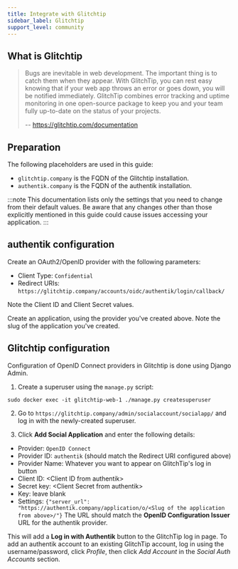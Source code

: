 ```yaml
---
title: Integrate with Glitchtip
sidebar_label: Glitchtip
support_level: community
---
```


## What is Glitchtip

> Bugs are inevitable in web development. The important thing is to catch them when they appear. With GlitchTip, you can rest easy knowing that if your web app throws an error or goes down, you will be notified immediately. GlitchTip combines error tracking and uptime monitoring in one open-source package to keep you and your team fully up-to-date on the status of your projects.
>
> -- https://glitchtip.com/documentation

## Preparation

The following placeholders are used in this guide:

- `glitchtip.company` is the FQDN of the Glitchtip installation.
- `authentik.company` is the FQDN of the authentik installation.

:::note
This documentation lists only the settings that you need to change from their default values. Be aware that any changes other than those explicitly mentioned in this guide could cause issues accessing your application.
:::

## authentik configuration

Create an OAuth2/OpenID provider with the following parameters:

- Client Type: `Confidential`
- Redirect URIs: `https://glitchtip.company/accounts/oidc/authentik/login/callback/`

Note the Client ID and Client Secret values.

Create an application, using the provider you've created above. Note the slug of the application you've created.

## Glitchtip configuration

Configuration of OpenID Connect providers in Glitchtip is done using Django Admin.

1. Create a superuser using the `manage.py` script:

```
sudo docker exec -it glitchtip-web-1 ./manage.py createsuperuser
```

2. Go to `https://glitchtip.company/admin/socialaccount/socialapp/` and log in with the newly-created superuser.

3. Click **Add Social Application** and enter the following details:

- Provider: `OpenID Connect`
- Provider ID: `authentik` (should match the Redirect URI configured above)
- Provider Name: Whatever you want to appear on GlitchTip's log in button
- Client ID: &lt;Client ID from authentik>
- Secret key: &lt;Client Secret from authentik>
- Key: leave blank
- Settings: `{"server_url": "https://authentik.company/application/o/<Slug of the application from above>/"}`
  The URL should match the **OpenID Configuration Issuer** URL for the authentik provider.

This will add a **Log in with Authentik** button to the GlitchTip log in page. To add an authentik account to an existing GlitchTip account, log in using the username/password, click _Profile_, then click _Add Account_ in the _Social Auth Accounts_ section.
